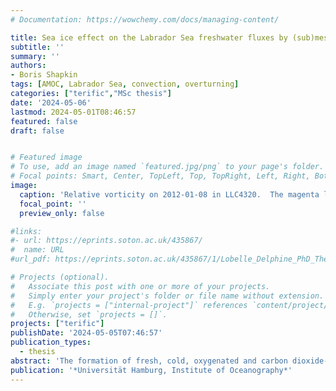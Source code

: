```yaml
---
# Documentation: https://wowchemy.com/docs/managing-content/

title: Sea ice effect on the Labrador Sea freshwater fluxes by (sub)mesoscale activity
subtitle: ''
summary: ''
authors:
- Boris Shapkin
tags: [AMOC, Labrador Sea, convection, overturning]
categories: ["terific","MSc thesis"]
date: '2024-05-06'
lastmod: 2024-05-01T08:46:57
featured: false
draft: false


# Featured image
# To use, add an image named `featured.jpg/png` to your page's folder.
# Focal points: Smart, Center, TopLeft, Top, TopRight, Left, Right, BottomLeft, Bottom, BottomRight.
image:
  caption: 'Relative vorticity on 2012-01-08 in LLC4320.  The magenta line represents 10% of sea ice concentration. Grey contours represent 1000m, 2000m and 3000m isobaths. Red dashed boxes denote the LC and WGC regions defined in Brandt et al. (2004).'
  focal_point: ''
  preview_only: false

#links:
#- url: https://eprints.soton.ac.uk/435867/
#  name: URL
#url_pdf: https://eprints.soton.ac.uk/435867/1/Lobelle_Delphine_PhD_Thesis.pdf

# Projects (optional).
#   Associate this post with one or more of your projects.
#   Simply enter your project's folder or file name without extension.
#   E.g. `projects = ["internal-project"]` references `content/project/deep-learning/index.md`.
#   Otherwise, set `projects = []`.
projects: ["terific"]
publishDate: '2024-05-05T07:46:57'
publication_types: 
  - thesis
abstract: 'The formation of fresh, cold, oxygenated and carbon dioxide-rich Labrador Sea Water is a critical process which affects global climate by ventilating the deep ocean. Understanding the mechanisms that control the convection and generation of deep water in the Labrador Sea remains crucial. This study employs a high-resolution numerical simulation run of the Massachusetts Institute of Technology general circulation model to examine how sea ice changes affect freshwater fluxes in the Labrador Sea, primarily via (sub)mesoscale activity in the Labrador Current region. Sea ice is a thermally-insulating barrier, limiting the heat exchange between the ocean and the atmosphere. Consequently, a decrease in ocean heat loss results in shallower mixed layer depth, leading to a lower depth penetration of submesoscale instabilities. In addition, the highly-consolidated sea ice greatly suppresses the intensity of eddy activity. Our results indicate that (sub)mesoscale dynamics likely play an important role in freshwater intrusions into the deep convection region. With the future reduction of sea ice under a changing climate, the Labrador Current region might become an essential source of freshwater to the open Labrador Sea, which could influence or even stop deep convection and Labrador Sea Water formation.'
publication: '*Universität Hamburg, Institute of Oceanography*'
---
```


